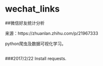 # wechat_links

##微信好友统计分析
<p>来源：https://zhuanlan.zhihu.com/p/21967333<p>
<p>python爬虫及数据可视化学习。<p>
<br>
###2017/2/22
Install requests.<br>

